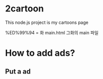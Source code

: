 # 2cartoon
This node.js project is my cartoons page


%ED%99%94 = 화
main.html 그화의 main 파일

# How to add ads?
## Put a ad 

